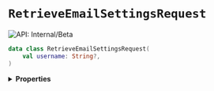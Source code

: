 # `RetrieveEmailSettingsRequest`


![API: Internal/Beta](https://img.shields.io/static/v1?label=API&message=Internal/Beta&color=red&style=flat-square)



```kotlin
data class RetrieveEmailSettingsRequest(
    val username: String?,
)
```

<details>
<summary>
<b>Properties</b>
</summary>

<details>
<summary>
<code>username</code>: <code><code><a href='https://kotlinlang.org/api/latest/jvm/stdlib/kotlin/-string/'>String</a>?</code></code>
</summary>





</details>



</details>

